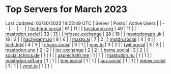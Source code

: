 # Top Servers for March 2023
Last Updated: 03/30/2023 14:23:49 UTC
| Server | Posts | Active Users |
| -- | -- | -- |
| [techhub.social](https://techhub.social/tags/PowerShell) | 61 | 11 |
| [fosstodon.org](https://fosstodon.org/tags/PowerShell) | 40 | 11 |
| [mastodon.social](https://mastodon.social/tags/PowerShell) | 33 | 13 |
| [infosec.exchange](https://infosec.exchange/tags/PowerShell) | 28 | 19 |
| [mastodonapp.uk](https://mastodonapp.uk/tags/PowerShell) | 18 | 2 |
| [hachyderm.io](https://hachyderm.io/tags/PowerShell) | 8 | 6 |
| [masto.ai](https://masto.ai/tags/PowerShell) | 7 | 2 |
| [mstdn.social](https://mstdn.social/tags/PowerShell) | 4 | 4 |
| [tech.lgbt](https://tech.lgbt/tags/PowerShell) | 4 | 3 |
| [chaos.social](https://chaos.social/tags/PowerShell) | 3 | 1 |
| [mas.to](https://mas.to/tags/PowerShell) | 3 | 2 |
| [twit.social](https://twit.social/tags/PowerShell) | 3 | 3 |
| [mastodon.uno](https://mastodon.uno/tags/PowerShell) | 2 | 2 |
| [ioc.exchange](https://ioc.exchange/tags/PowerShell) | 2 | 2 |
| [home.social](https://home.social/tags/PowerShell) | 2 | 2 |
| [social.tchncs.de](https://social.tchncs.de/tags/PowerShell) | 1 | 1 |
| [aspiechattr.me](https://aspiechattr.me/tags/PowerShell) | 1 | 1 |
| [mastodon.nu](https://mastodon.nu/tags/PowerShell) | 1 | 1 |
| [mastodon.sdf.org](https://mastodon.sdf.org/tags/PowerShell) | 1 | 1 |
| [bne.social](https://bne.social/tags/PowerShell) | 1 | 1 |
| [aus.social](https://aus.social/tags/PowerShell) | 1 | 1 |
| [meow.social](https://meow.social/tags/PowerShell) | 1 | 1 |
| [vmst.io](https://vmst.io/tags/PowerShell) | 1 | 1 |
